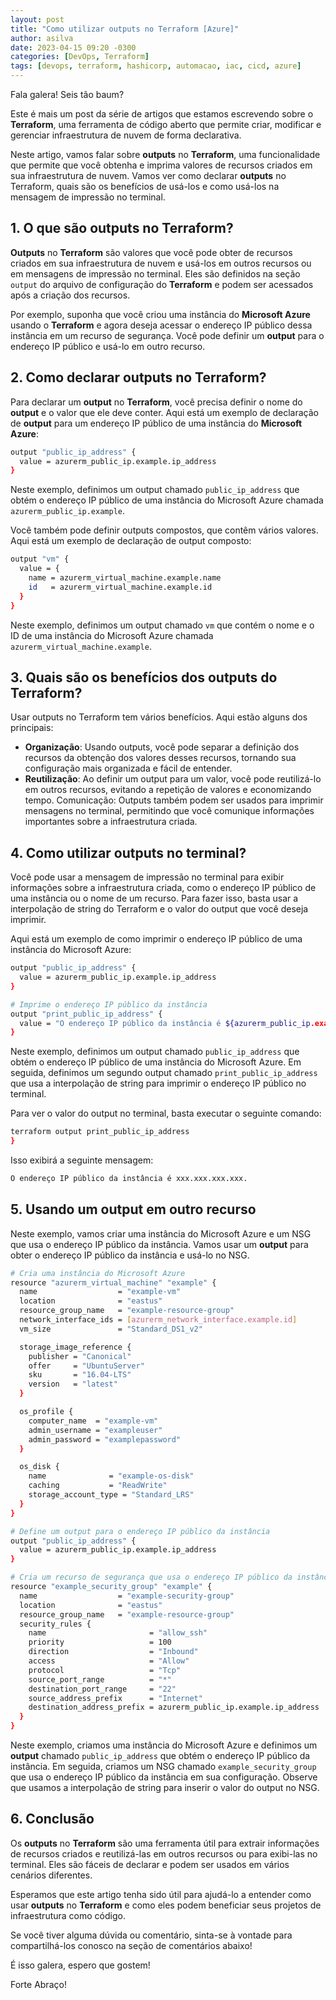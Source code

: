 ```yaml
---
layout: post
title: "Como utilizar outputs no Terraform [Azure]"
author: asilva
date: 2023-04-15 09:20 -0300
categories: [DevOps, Terraform]
tags: [devops, terraform, hashicorp, automacao, iac, cicd, azure]
---
```


Fala galera! Seis tão baum?

Este é mais um post da série de artigos que estamos escrevendo sobre o **Terraform**, uma ferramenta de código aberto que permite criar, modificar e gerenciar infraestrutura de nuvem de forma declarativa.

Neste artigo, vamos falar sobre **outputs** no **Terraform**, uma funcionalidade que permite que você obtenha e imprima valores de recursos criados em sua infraestrutura de nuvem. Vamos ver como declarar **outputs** no Terraform, quais são os benefícios de usá-los e como usá-los na mensagem de impressão no terminal.

## **1. O que são outputs no Terraform?**

**Outputs** no **Terraform** são valores que você pode obter de recursos criados em sua infraestrutura de nuvem e usá-los em outros recursos ou em mensagens de impressão no terminal. Eles são definidos na seção `output` do arquivo de configuração do **Terraform** e podem ser acessados após a criação dos recursos.

Por exemplo, suponha que você criou uma instância do **Microsoft Azure** usando o **Terraform** e agora deseja acessar o endereço IP público dessa instância em um recurso de segurança. Você pode definir um **output** para o endereço IP público e usá-lo em outro recurso.

## **2. Como declarar outputs no Terraform?**

Para declarar um **output** no **Terraform**, você precisa definir o nome do **output** e o valor que ele deve conter. Aqui está um exemplo de declaração de **output** para um endereço IP público de uma instância do **Microsoft Azure**:

````bash
output "public_ip_address" {
  value = azurerm_public_ip.example.ip_address
}
````

Neste exemplo, definimos um output chamado `public_ip_address` que obtém o endereço IP público de uma instância do Microsoft Azure chamada `azurerm_public_ip.example`.

Você também pode definir outputs compostos, que contêm vários valores. Aqui está um exemplo de declaração de output composto:

````bash
output "vm" {
  value = {
    name = azurerm_virtual_machine.example.name
    id   = azurerm_virtual_machine.example.id
  }
}
````

Neste exemplo, definimos um output chamado `vm` que contém o nome e o ID de uma instância do Microsoft Azure chamada `azurerm_virtual_machine.example`.

## **3. Quais são os benefícios dos outputs do Terraform?**

Usar outputs no Terraform tem vários benefícios. Aqui estão alguns dos principais:

- **Organização**: Usando outputs, você pode separar a definição dos recursos da obtenção dos valores desses recursos, tornando sua configuração mais organizada e fácil de entender.
- **Reutilização**: Ao definir um output para um valor, você pode reutilizá-lo em outros recursos, evitando a repetição de valores e economizando tempo.
Comunicação: Outputs também podem ser usados para imprimir mensagens no terminal, permitindo que você comunique informações importantes sobre a infraestrutura criada.

## **4. Como utilizar outputs no terminal?**

Você pode usar a mensagem de impressão no terminal para exibir informações sobre a infraestrutura criada, como o endereço IP público de uma instância ou o nome de um recurso. Para fazer isso, basta usar a interpolação de string do Terraform e o valor do output que você deseja imprimir. 

Aqui está um exemplo de como imprimir o endereço IP público de uma instância do Microsoft Azure:

````bash
output "public_ip_address" {
  value = azurerm_public_ip.example.ip_address
}

# Imprime o endereço IP público da instância
output "print_public_ip_address" {
  value = "O endereço IP público da instância é ${azurerm_public_ip.example.ip_address}"
}
````

Neste exemplo, definimos um output chamado `public_ip_address` que obtém o endereço IP público de uma instância do Microsoft Azure. Em seguida, definimos um segundo output chamado `print_public_ip_address` que usa a interpolação de string para imprimir o endereço IP público no terminal.

Para ver o valor do output no terminal, basta executar o seguinte comando:

````bash
terraform output print_public_ip_address
}
````

Isso exibirá a seguinte mensagem:

````bash
O endereço IP público da instância é xxx.xxx.xxx.xxx.
````

## **5. Usando um output em outro recurso**

Neste exemplo, vamos criar uma instância do Microsoft Azure e um NSG que usa o endereço IP público da instância. Vamos usar um **output** para obter o endereço IP público da instância e usá-lo no NSG.

````bash
# Cria uma instância do Microsoft Azure
resource "azurerm_virtual_machine" "example" {
  name                  = "example-vm"
  location              = "eastus"
  resource_group_name   = "example-resource-group"
  network_interface_ids = [azurerm_network_interface.example.id]
  vm_size               = "Standard_DS1_v2"

  storage_image_reference {
    publisher = "Canonical"
    offer     = "UbuntuServer"
    sku       = "16.04-LTS"
    version   = "latest"
  }

  os_profile {
    computer_name  = "example-vm"
    admin_username = "exampleuser"
    admin_password = "examplepassword"
  }

  os_disk {
    name              = "example-os-disk"
    caching           = "ReadWrite"
    storage_account_type = "Standard_LRS"
  }
}

# Define um output para o endereço IP público da instância
output "public_ip_address" {
  value = azurerm_public_ip.example.ip_address
}

# Cria um recurso de segurança que usa o endereço IP público da instância
resource "example_security_group" "example" {
  name                  = "example-security-group"
  location              = "eastus"
  resource_group_name   = "example-resource-group"
  security_rules {
    name                       = "allow_ssh"
    priority                   = 100
    direction                  = "Inbound"
    access                     = "Allow"
    protocol                   = "Tcp"
    source_port_range          = "*"
    destination_port_range     = "22"
    source_address_prefix      = "Internet"
    destination_address_prefix = azurerm_public_ip.example.ip_address
  }
}
````

Neste exemplo, criamos uma instância do Microsoft Azure e definimos um **output** chamado `public_ip_address` que obtém o endereço IP público da instância. Em seguida, criamos um NSG chamado `example_security_group` que usa o endereço IP público da instância em sua configuração. Observe que usamos a interpolação de string para inserir o valor do output no NSG.

## **6. Conclusão**

Os **outputs** no **Terraform** são uma ferramenta útil para extrair informações de recursos criados e reutilizá-las em outros recursos ou para exibi-las no terminal. Eles são fáceis de declarar e podem ser usados em vários cenários diferentes. 

Esperamos que este artigo tenha sido útil para ajudá-lo a entender como usar **outputs** no **Terraform** e como eles podem beneficiar seus projetos de infraestrutura como código. 

Se você tiver alguma dúvida ou comentário, sinta-se à vontade para compartilhá-los conosco na seção de comentários abaixo!

É isso galera, espero que gostem!

Forte Abraço!
